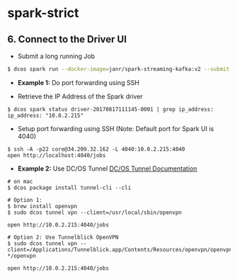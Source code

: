 # spark-strict


## 6. Connect to the Driver UI

 - Submit a long running Job

```bash
$ dcos spark run --docker-image=janr/spark-streaming-kafka:v2 --submit-args="https://gist.githubusercontent.com/jrx/436a3779403158753cefaeae747de40b/raw/3e4725e7f28fca30baeb8aaaebc6189510799719/streamingWordCount.py"
```

- **Example 1:** Do port forwarding using SSH

- Retrieve the IP Address of the Spark driver

```
$ dcos spark status driver-20170817111145-0001 | grep ip_address:
ip_address: "10.0.2.215"
```

- Setup port forwarding using SSH (Note: Default port for Spark UI is 4040)

```
$ ssh -A -p22 core@34.209.32.162 -L 4040:10.0.2.215:4040
open http://localhost:4040/jobs
```

- **Example 2:** Use DC/OS Tunnel
[DC/OS Tunnel Documentation](https://docs.mesosphere.com/1.9/developing-services/tunnel/)

```
# on mac
$ dcos package install tunnel-cli --cli

# Option 1:
$ brew install openvpn
$ sudo dcos tunnel vpn --client=/usr/local/sbin/openvpn

open http://10.0.2.215:4040/jobs

# Option 2: Use Tunnelblick OpenVPN
$ sudo dcos tunnel vpn --client=/Applications/Tunnelblick.app/Contents/Resources/openvpn/openvpn-*/openvpn

open http://10.0.2.215:4040/jobs
```

